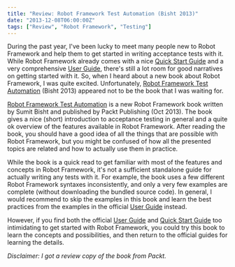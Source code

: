 ```yaml
---
title: "Review: Robot Framework Test Automation (Bisht 2013)"
date: "2013-12-08T06:00:00Z"
tags: ["Review", "Robot Framework", "Testing"]
---
```


During the past year, I\'ve been lucky to meet many people new to Robot
Framework and help them to get started in writing acceptance tests with
it. While Robot Framework already comes with a nice [Quick Start
Guide](http://code.google.com/p/robotframework/wiki/QuickStartGuide) and
a very comprehensive [User
Guide](http://code.google.com/p/robotframework/wiki/UserGuide), there\'s
still a lot room for good narratives on getting started with it. So,
when I heard about a new book about Robot Framework, I was quite
excited. Unfortunately, [Robot Framework Test
Automation](http://bit.ly/1bXReXr) (Bisht 2013) appeared not to be the
book that I was waiting for.

[Robot Framework Test Automation](http://bit.ly/1bXReXr) is a new Robot
Framework book written by Sumit Bisht and published by Packt Publishing
(Oct 2013). The book gives a nice (short) introduction to acceptance
testing in general and a quite ok overview of the features available in
Robot Framework. After reading the book, you should have a good idea of
all the things that are possible with Robot Framework, but you might be
confused of how all the presented topics are related and how to actually
use them in practice.

While the book is a quick read to get familiar with most of the features
and concepts in Robot Framework, it\'s not a sufficient standalone guide
for actually writing any tests with it. For example, the book uses a few
different Robot Framework syntaxes inconsistently, and only a very few
examples are complete (without downloading the bundled source code). In
general, I would recommend to skip the examples in this book and learn
the best practices from the examples in the official [User
Guide](http://code.google.com/p/robotframework/wiki/UserGuide) instead.

However, if you find both the official [User
Guide](http://code.google.com/p/robotframework/wiki/UserGuide) and
[Quick Start
Guide](http://code.google.com/p/robotframework/wiki/QuickStartGuide) too
intimidating to get started with Robot Framework, you could try this
book to learn the concepts and possibilities, and then return to the
official guides for learning the details.

*Disclaimer: I got a review copy of the book from Packt.*
